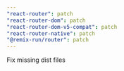 ```yaml
---
"react-router": patch
"react-router-dom": patch
"react-router-dom-v5-compat": patch
"react-router-native": patch
"@remix-run/router": patch
---
```


Fix missing dist files
